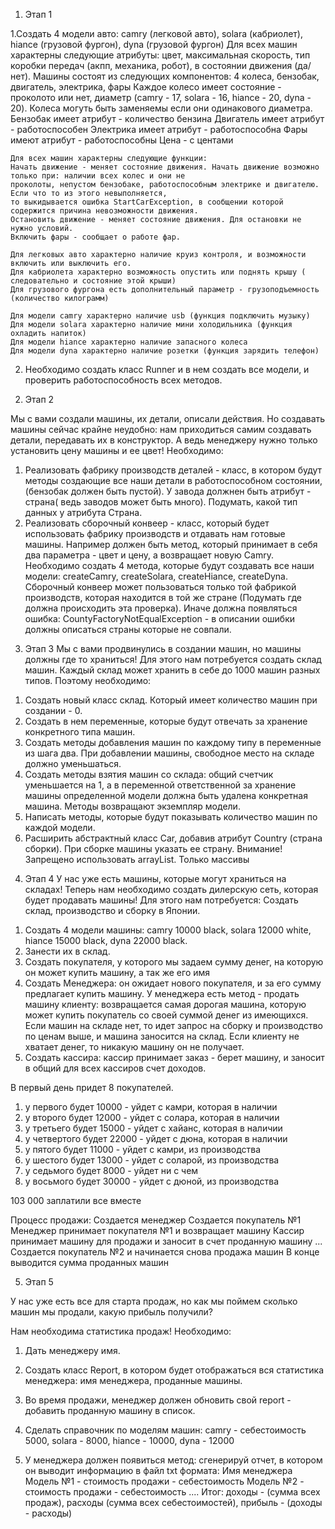 1) Этап 1

  1.Создать 4 модели авто: camry (легковой авто), solara (кабриолет), hiance (грузовой фургон), dyna (грузовой фургон)
    Для всех машин характерны следующие атрибуты: цвет, максимальная скорость, тип коробки передач (акпп, механика, робот), в состоянии движения (да/нет).
    Машины состоят из следующих компонентов: 4 колеса, бензобак, двигатель, электрика, фары
    Каждое колесо имеет состояние - проколото или нет, диаметр (camry - 17, solara - 16, hiance - 20, dyna - 20). Колеса могуть быть заменяемы если они одинакового диаметра.
    Бензобак имеет атрибут - количество бензина
    Двигатель имеет атрибут - работоспособен
    Электрика имеет атрибут - работоспособна
    Фары имеют атрибут - работоспособны
    Цена - с центами
  
    Для всех машин характерны следующие функции: 
    Начать движение - меняет состояние движения. Начать движение возможно только при: наличии всех колес и они не 
    проколоты, непустом бензобаке, работоспособным электрике и двигателю. Если что то из этого невыполняется, 
    то выкидывается ошибка StartCarException, в сообщении которой содержится причина невозможности движения.
    Остановить движение - меняет состояние движения. Для остановки не нужно условий.
    Включить фары - сообщает о работе фар.
    
    Для легковых авто характерно наличие круиз контроля, и возможности включить или выключить его.
    Для кабриолета характерно возможность опустить или поднять крышу ( следовательно и состояние этой крыши)
    Для грузового фургона есть дополнительный параметр - грузоподъемность (количество килограмм)
    
    Для модели camry характерно наличие usb (функция подключить музыку)
    Для модели solara характерно наличие мини холодильника (функция охладить напиток)
    Для модели hiance характерно наличие запасного колеса
    Для модели dyna характерно наличие розетки (функция зарядить телефон)
  
  2. Необходимо создать класс Runner и в нем создать все модели, и проверить работоспособность всех методов.

2) Этап 2
   
  Мы с вами создали машины, их детали, описали действия. Но создавать машины сейчас крайне неудобно:
  нам приходиться самим создавать детали, передавать их в конструктор.
  А ведь менеджеру нужно только установить цену машины и ее цвет! 
  Необходимо: 
  1. Реализовать фабрику производств деталей - класс, в котором будут методы создающие все наши детали в работоспособном состоянии,
     (бензобак должен быть пустой). У завода должнен быть атрибут - страна( ведь заводов может быть много). Подумать, какой тип данных у атрибута Страна.
  2. Реализовать сборочный конвеер - класс, который будет использовать фабрику производств и отдавать нам готовые машины.
     Например должен быть метод, который принимает в себя два параметра - цвет и цену, а возвращает новую Camry.
     Необходимо создать 4 метода, которые будут создавать все наши модели: createCamry, createSolara, createHiance, createDyna.
     Сборочный конвеер может пользоваться только той фабрикой производств, которая находится в той же стране (Подумать где должна происходить эта проверка).
     Иначе должна появляться ошибка: CountyFactoryNotEqualException - в описании ошибки должны описаться страны которые не совпали.

3) Этап 3
Мы с вами продвинулись в создании машин, но машины должны где то храниться!
Для этого нам потребуется создать склад машин. Каждый склад может хранить в себе до 1000 машин разных типов.
Поэтому необходимо:
1. Создать новый класс склад. Который имеет количество машин при создании - 0.
2. Создать в нем переменные, которые будут отвечать за хранение конкретного типа машин.
3. Создать методы добавления машин по каждому типу в переменные из шага два. При добавлении машины, свободное место на складе должно уменьшаться.
4. Создать методы взятия машин со склада: общий счетчик уменьшается на 1, а в переменной ответственной за хранение машины определенной модели должна быть удалена конкретная машина. Методы возвращают экземпляр модели.
5. Написать методы, которые будут показывать количество машин по каждой модели.
6. Расширить абстрактный класс Car, добавив атрибут Country (страна сборки). При сборке машины указать ее страну.
Внимание! Запрещено использовать arrayList. Только массивы

4) Этап 4
У нас уже есть машины, которые могут храниться на складах!
Теперь нам необходимо создать дилерскую сеть, которая будет продавать машины!
Для этого нам потребуется:
 Создать склад, производство и сборку в Японии.
1. Создать 4 модели машины: camry 10000 black, solara 12000 white, hiance 15000 black, dyna 22000 black.
2. Занести их в склад.
2. Создать покупателя, у которого мы задаем сумму денег, на которую он может купить машину, а так же его имя
3. Создать Менеджера: он ожидает нового покупателя, и за его сумму предлагает купить машину.
 У менеджера есть метод - продать машину клиенту: возвращается самая дорогая машина,
 которую может купить покупатель со своей суммой денег из имеющихся. Если машин на складе нет, то
 идет запрос на сборку и производство по ценам выше, и машина заносится на склад.
 Если клиенту не хватает денег, то никакую машину он не получает.
4. Создать кассира: кассир принимает заказ - берет машину, и заносит в общий для всех кассиров счет доходов.

В первый день придет 8 покупателей.
1. у первого будет 10000 - уйдет с камри, которая в наличии
2. у второго будет 12000 - уйдет с солара, которая в наличии
3. у третьего будет 15000 - уйдет с хайанс, которая в наличии
4. у четвертого будет 22000 - уйдет с дюна, которая в наличии
5. у пятого будет 11000 - уйдет с камри, из производства
6. у шестого будет 13000 - уйдет с соларой, из производства
7. у седьмого будет 8000 - уйдет ни с чем
8. у восьмого будет 30000 - уйдет с дюной, из производства

103 000 заплатили все вместе

Процесс продажи:
Создается менеджер
Создается покупатель №1
Менеджер принимает покупателя №1 и возвращает машину
Кассир принимает машину для продажи и заносит в счет проданную машину
...
Создается покупатель №2 и начинается снова продажа машин
В конце выводится сумма проданных машин

5) Этап 5

У нас уже есть все для старта продаж, но как мы поймем сколько машин мы продали, какую прибыль получили?

Нам необходима статистика продаж!
Необходимо:

1. Дать менеджеру имя.
2. Создать класс Report, в котором будет отображаться вся статистика менеджера: имя менеджера,
проданные машины.
3. Во время продажи, менеджер должен обновить свой report - добавить проданную машину в список.

4. Сделать справочник по моделям машин: camry - себестоимость 5000, solara - 8000, hiance - 10000, dyna - 12000

5. У менеджера должен появиться метод: сгенерируй отчет, в котором он выводит информацию в файл txt формата:
Имя менеджера
Модель №1 - стоимость продажи - себестоимость
Модель №2 - стоимость продажи - себестоимость
....
Итог: 
доходы - (сумма всех продаж), 
расходы (сумма всех себестоимостей), 
прибыль - (доходы - расходы)
